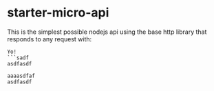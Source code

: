 # starter-micro-api

This is the simplest possible nodejs api using the base http library that responds to any request with:   
```ddd
Yo! 
```sadf
asdfasdf

aaaasdfaf
asdfasdf
